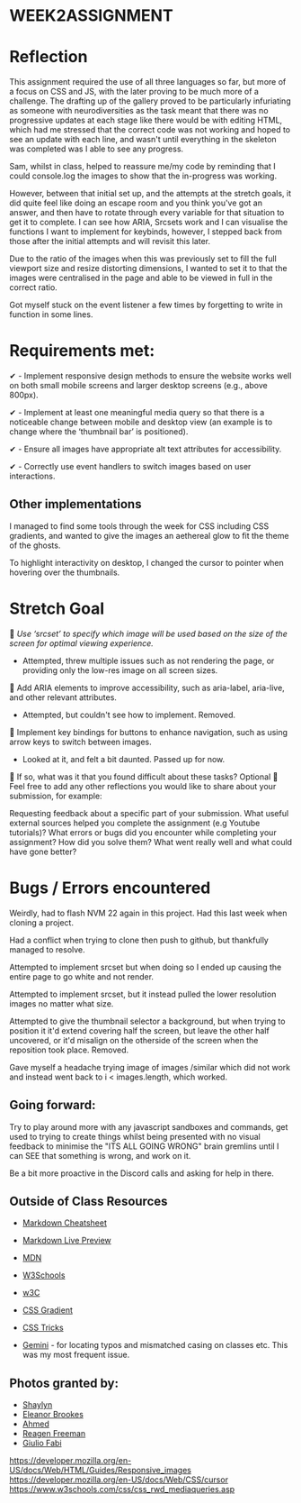 # WEEK2ASSIGNMENT

# Reflection

This assignment required the use of all three languages so far, but more of a focus on CSS and JS, with the later proving to be much more of a challenge. The drafting up of the gallery proved to be particularly infuriating as someone with neurodiversities as the task meant that there was no progressive updates at each stage like there would be with editing HTML, which had me stressed that the correct code was not working and hoped to see an update with each line, and wasn't until everything in the skeleton was completed was I able to see any progress.

Sam, whilst in class, helped to reassure me/my code by reminding that I could console.log the images to show that the in-progress was working.

However, between that initial set up, and the attempts at the stretch goals, it did quite feel like doing an escape room and you think you've got an answer, and then have to rotate through every variable for that situation to get it to complete. I can see how ARIA, Srcsets work and I can visualise the functions I want to implement for keybinds, however, I stepped back from those after the initial attempts and will revisit this later.

Due to the ratio of the images when this was previously set to fill the full viewport size and resize distorting dimensions, I wanted to set it to that the images were centralised in the page and able to be viewed in full in the correct ratio.

Got myself stuck on the event listener a few times by forgetting to write in function in some lines.

# Requirements met:

✔ - Implement responsive design methods to ensure the website works well on both small mobile screens and larger desktop screens (e.g., above 800px).

✔ - Implement at least one meaningful media query so that there is a noticeable change between mobile and desktop view (an example is to change where the ‘thumbnail bar’ is positioned).

✔ - Ensure all images have appropriate alt text attributes for accessibility.

✔ - Correctly use event handlers to switch images based on user interactions.

## Other implementations

I managed to find some tools through the week for CSS including CSS gradients, and wanted to give the images an aethereal glow to fit the theme of the ghosts.

To highlight interactivity on desktop, I changed the cursor to pointer when hovering over the thumbnails.

# Stretch Goal

🏹 _Use ‘srcset’ to specify which image will be used based on the size of the screen for optimal viewing experience._

- Attempted, threw multiple issues such as not rendering the page, or providing only the low-res image on all screen sizes.

🏹 Add ARIA elements to improve accessibility, such as aria-label, aria-live, and other relevant attributes.

- Attempted, but couldn't see how to implement. Removed.

🏹 Implement key bindings for buttons to enhance navigation, such as using arrow keys to switch between images.

- Looked at it, and felt a bit daunted. Passed up for now.

🎯 If so, what was it that you found difficult about these tasks?
Optional
🏹 Feel free to add any other reflections you would like to share about your submission, for example:

Requesting feedback about a specific part of your submission.
What useful external sources helped you complete the assignment (e.g Youtube tutorials)?
What errors or bugs did you encounter while completing your assignment? How did you solve them?
What went really well and what could have gone better?

# Bugs / Errors encountered

Weirdly, had to flash NVM 22 again in this project. Had this last week when cloning a project.

Had a conflict when trying to clone then push to github, but thankfully managed to resolve.

Attempted to implement srcset but when doing so I ended up causing the entire page to go white and not render.

Attempted to implement srcset, but it instead pulled the lower resolution images no matter what size.

Attempted to give the thumbnail selector a background, but when trying to position it it'd extend covering half the screen, but leave the other half uncovered, or it'd misalign on the otherside of the screen when the reposition took place. Removed.

Gave myself a headache trying image of images /similar which did not work and instead went back to i < images.length, which worked.

## Going forward:

Try to play around more with any javascript sandboxes and commands, get used to trying to create things whilst being presented with no visual feedback to minimise the "ITS ALL GOING WRONG" brain gremlins until I can SEE that something is wrong, and work on it.

Be a bit more proactive in the Discord calls and asking for help in there.

## Outside of Class Resources

- [Markdown Cheatsheet](https://www.markdownguide.org/cheat-sheet/)
- [Markdown Live Preview](https://markdownlivepreview.com/)

- [MDN](https://developer.mozilla.org/en-US/)
- [W3Schools](https://www.w3schools.com)
- [w3C](https://www.w3.org/)
- [CSS Gradient](https://cssgradient.io/)
- [CSS Tricks](https://css-tricks.com/)
- [Gemini](https://gemini.google.com) - for locating typos and mismatched casing on classes etc. This was my most frequent issue.

## Photos granted by:

- [Shaylyn](https://unsplash.com/@mpadb?utm_content=creditCopyText&utm_medium=referral&utm_source=unsplash)
- [Eleanor Brookes](https://unsplash.com/@eleanorbrooke?utm_content=creditCopyText&utm_medium=referral&utm_source=unsplash)
- [Ahmed](https://unsplash.com/@mutecevvil?utm_content=creditCopyText&utm_medium=referral&utm_source=unsplash)
- [Reagen Freeman](https://unsplash.com/@rfree19?utm_content=creditCopyText&utm_medium=referral&utm_source=unsplash)
- [Giulio Fabi](https://unsplash.com/@giuliofabi?utm_content=creditCopyText&utm_medium=referral&utm_source=unsplash)

https://developer.mozilla.org/en-US/docs/Web/HTML/Guides/Responsive_images
https://developer.mozilla.org/en-US/docs/Web/CSS/cursor
https://www.w3schools.com/css/css_rwd_mediaqueries.asp
